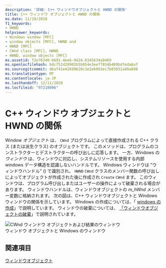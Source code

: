 ```yaml
---
description: '詳細: C++ ウィンドウオブジェクトと HWND の関係'
title: C++ ウィンドウ オブジェクトと HWND の関係
ms.date: 11/19/2018
f1_keywords:
- HWND
helpviewer_keywords:
- Windows window [MFC]
- window objects [MFC], HWND and
- HWND [MFC]
- CWnd class [MFC], HWND
- HWND, window objects [MFC]
ms.assetid: f2e76340-6691-4ee6-9424-0345634a9469
ms.openlocfilehash: bdcf52d2890265b854e3eef7854b489b47eda6a7
ms.sourcegitcommit: d6af41e42699628c3e2e6063ec7b03931a49a098
ms.translationtype: MT
ms.contentlocale: ja-JP
ms.lasthandoff: 12/11/2020
ms.locfileid: "97218096"
---
```

# <a name="relationship-between-a-c-window-object-and-an-hwnd"></a>C++ ウィンドウ オブジェクトと HWND の関係

Window *オブジェクト* は、 `CWnd` プログラムによって直接作成される C++ クラス (または派生クラス) のオブジェクトです。 このメソッドは、プログラムのコンストラクターとデストラクターの呼び出しに応答します。 一方、Windows の *ウィンドウ* は、ウィンドウに対応し、システムリソースを使用する内部 windows データ構造を認識しないハンドルです。 Windows ウィンドウは "ウィンドウハンドル" () で識別され、 `HWND` `CWnd` クラスのメンバー関数の呼び出しによってオブジェクトが作成された後に作成され `Create` `CWnd` ます。 このウィンドウは、プログラム呼び出しまたはユーザーの操作によって破棄される場合があります。 ウィンドウハンドルは、ウィンドウオブジェクトの *m_hWnd* メンバー変数に格納されます。 次の図は、C++ ウィンドウオブジェクトと Windows ウィンドウの関係を示しています。 Windows の作成については、「 [windows の作成](../mfc/creating-windows.md)」で説明しています。 ウィンドウの破棄については、 [「ウィンドウオブジェクトの破棄](../mfc/destroying-window-objects.md)」で説明されています。

![CWnd ウィンドウ オブジェクトおよび結果のウィンドウ](../mfc/media/vc37fj1.gif "CWnd ウィンドウ オブジェクトおよび結果のウィンドウ") <br/>
ウィンドウ オブジェクトと Windows のウィンドウ

## <a name="see-also"></a>関連項目

[ウィンドウオブジェクト](../mfc/window-objects.md)
